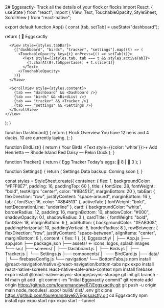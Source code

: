 2# Eggsxactly-
Track all the details of your flock or flocks
import React, { useState } from "react";
import { View, Text, TouchableOpacity, StyleSheet, ScrollView } from "react-native";

export default function App() {
  const [tab, setTab] = useState("dashboard");

  return (
    <View style={styles.container}>
      <Text style={styles.title}>🥚 Eggsxactly</Text>

      <View style={styles.tabBar}>
        {["dashboard", "birds", "tracker", "settings"].map((t) => (
          <TouchableOpacity key={t} onPress={() => setTab(t)}>
            <Text style={[styles.tab, tab === t && styles.activeTab]}>
              {t.charAt(0).toUpperCase() + t.slice(1)}
            </Text>
          </TouchableOpacity>
        ))}
      </View>

      <ScrollView style={styles.content}>
        {tab === "dashboard" && <Dashboard />}
        {tab === "birds" && <BirdList />}
        {tab === "tracker" && <Tracker />}
        {tab === "settings" && <Settings />}
      </ScrollView>
    </View>
  );
}

function Dashboard() {
  return (
    <View style={styles.card}>
      <Text style={styles.cardTitle}>Flock Overview</Text>
      <Text>You have 12 hens and 4 ducks. 10 are currently laying.</Text>
    </View>
  );
}

function BirdList() {
  return (
    <View>
      <View style={styles.rowBetween}>
        <Text style={styles.cardTitle}>Your Birds</Text>
        <TouchableOpacity style={styles.addButton}><Text style={{color: 'white'}}>+ Add</Text></TouchableOpacity>
      </View>
      <View style={styles.card}><Text>Henrietta — Rhode Island Red</Text></View>
      <View style={styles.card}><Text>Daisy — Pekin Duck</Text></View>
    </View>
  );
}

function Tracker() {
  return (
    <View style={styles.card}>
      <Text style={styles.cardTitle}>Egg Tracker</Text>
      <Text>Today's eggs: 🐔 8 | 🦆 3</Text>
    </View>
  );
}

function Settings() {
  return (
    <View style={styles.card}>
      <Text style={styles.cardTitle}>Settings</Text>
      <Text>Data backup: Coming soon</Text>
    </View>
  );
}

const styles = StyleSheet.create({
  container: { flex: 1, backgroundColor: "#FFF8E7", padding: 16, paddingTop: 60 },
  title: { fontSize: 28, fontWeight: "bold", textAlign: "center", color: "#8B4513", marginBottom: 20 },
  tabBar: { flexDirection: "row", justifyContent: "space-around", marginBottom: 16 },
  tab: { fontSize: 16, color: "#8B4513" },
  activeTab: { fontWeight: "bold", textDecorationLine: "underline" },
  card: { backgroundColor: "white", borderRadius: 12, padding: 16, marginBottom: 10, shadowColor: "#000", shadowOpacity: 0.1, shadowRadius: 3 },
  cardTitle: { fontWeight: "bold", fontSize: 18, marginBottom: 6 },
  addButton: { backgroundColor: "#EAB308", paddingHorizontal: 10, paddingVertical: 5, borderRadius: 8 },
  rowBetween: { flexDirection: "row", justifyContent: "space-between", alignItems: "center", marginBottom: 8 },
  content: { flex: 1 },
});
Eggsxactly/
│
├── App.js
├── app.json
├── package.json
├── assets/            ← icons, logos, splash images
└── src/
    ├── screens/
    │   ├── Dashboard.js
    │   ├── Birds.js
    │   ├── Tracker.js
    │   └── Settings.js
    ├── components/
    │   └── BirdCard.js
    ├── data/
    │   └── firebaseConfig.js
    └── navigation/
        └── BottomTabs.js
npm install @react-navigation/native @react-navigation/bottom-tabs
npx expo install react-native-screens react-native-safe-area-context
npm install firebase
expo install @react-native-async-storage/async-storage
git init
git branch -M main
git add .
git commit -m "Initial Eggsxactly commit"
git remote add origin https://github.com/fouremandave87/Eggsxactly.git
git push -u origin main
node_modules/
.expo/
build/
dist/
.env
git clone https://github.com/fouremandave87/Eggsxactly.git
cd Eggsxactly
npm install
npx expo start
npx expo start --tunnel